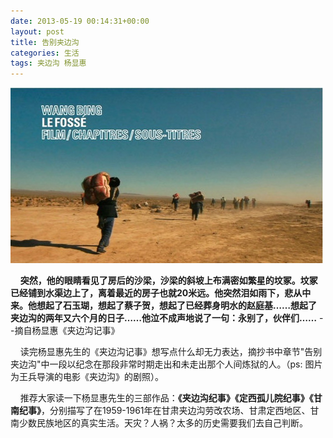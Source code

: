 ```yaml
---
date: 2013-05-19 00:14:31+00:00
layout: post
title: 告别夹边沟
categories: 生活
tags: 夹边沟 杨显惠
---
```

![](/album/life/jiabiangou.jpg)

&nbsp;&nbsp;&nbsp;&nbsp;**突然，他的眼睛看见了房后的沙梁，沙梁的斜坡上布满密如繁星的坟冢。坟冢已经铺到水渠边上了，离着最近的房子也就20米远。他突然泪如雨下，悲从中来。他想起了石玉瑚，想起了蔡子贺，想起了已经葬身明水的赵庭基……想起了夹边沟的两年又六个月的日子……他泣不成声地说了一句：永别了，伙伴们……**    --摘自杨显惠《夹边沟记事》

&nbsp;&nbsp;&nbsp;&nbsp;读完杨显惠先生的《夹边沟记事》想写点什么却无力表达，摘抄书中章节"告别夹边沟"中一段以纪念在那段非常时期走出和未走出那个人间炼狱的人。（ps: 图片为王兵导演的电影《夹边沟》的剧照）。

&nbsp;&nbsp;&nbsp;&nbsp;推荐大家读一下杨显惠先生的三部作品：**《夹边沟纪事》《定西孤儿院纪事》《甘南纪事》**，分别描写了在1959-1961年在甘肃夹边沟劳改农场、甘肃定西地区、甘南少数民族地区的真实生活。天灾？人祸？太多的历史需要我们去自己判断。